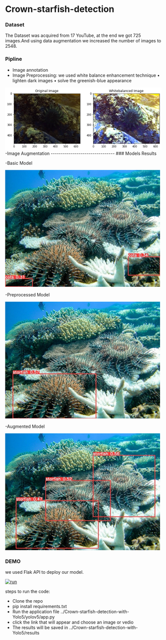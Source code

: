 Crown-starfish-detection
=======================================
### Dataset
The Dataset was acquired from 17 YouTube, at the end we got 725 images.And using data augmentation we increased the number of images to 2548. 
### Pipline
- Image annotation
- Image Preprocessing: we used  white balance enhancement technique 
• lighten dark images
• solve the greenish-blue appearance
<img src="images\output.png" hight="20px">
-Image Augmentation
--------------------------------
### Models Results

-Basic Model


<img src="images\1.jpg" width="500px" hight="500px"/> 

-Preprocessed Model

<img src="images\2.jpeg" width="500px" hight="500px"/>  

-Augmented Model

<img src="images\3.jpeg" width="500px" hight="500px"/> 

### DEMO
we used Flak API to deploy our model.

[![run](https://img.youtube.com/vi/DeSbxpgxe_I/0.jpg)](https://www.youtube.com/embed/DeSbxpgxe_I)



steps to run the code:
 - Clone the repo
 - pip install requirements.txt 
 - Run the application file ../Crown-starfish-detection-with-Yolo5/yolov5/app.py
 - click the link that will appear and choose an image or vedio 
 - The results will be saved in ../Crown-starfish-detection-with-Yolo5/results
